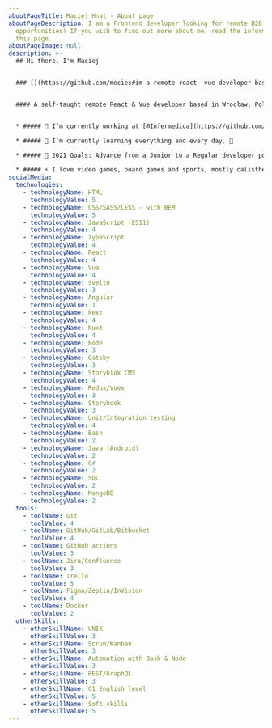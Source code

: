 ```yaml
---
aboutPageTitle: Maciej Hnat - About page
aboutPageDescription: I am a Frontend developer looking for remote B2B
  opportunities! If you wish to find out more about me, read the information on
  this page.
aboutPageImage: null
description: >-
  ## Hi there, I'm Maciej


  ### [](https://github.com/mecies#im-a-remote-react--vue-developer-based-in-wroc%C5%82aw)I'm a remote React & Vue developer based in Wrocław!


  #### A self-taught remote React & Vue developer based in Wrocław, Poland. I'm a visual person passionate about Frontend Development! 🎨


  * ##### 🔭 I’m currently working at [@Infermedica](https://github.com/infermedica), guiding patients to the right care! 💊

  * ##### 🌱 I’m currently learning everything and every day. 🤪

  * ##### 🥅 2021 Goals: Advance from a Junior to a Regular developer position. 📈 

  * ##### ⚡ I love video games, board games and sports, mostly calisthenics 🧘, powerlifting 🏋️, and climbing 🧗.
socialMedia:
  technologies:
    - technologyName: HTML
      technologyValue: 5
    - technologyName: CSS/SASS/LESS - with BEM
      technologyValue: 5
    - technologyName: JavaScript (ES11)
      technologyValue: 4
    - technologyName: TypeScript
      technologyValue: 4
    - technologyName: React
      technologyValue: 4
    - technologyName: Vue
      technologyValue: 4
    - technologyName: Svelte
      technologyValue: 3
    - technologyName: Angular
      technologyValue: 1
    - technologyName: Next
      technologyValue: 4
    - technologyName: Nuxt
      technologyValue: 4
    - technologyName: Node
      technologyValue: 3
    - technologyName: Gatsby
      technologyValue: 3
    - technologyName: Storyblok CMS
      technologyValue: 4
    - technologyName: Redux/Vuex
      technologyValue: 3
    - technologyName: Storybook
      technologyValue: 3
    - technologyName: Unit/Integration testing
      technologyValue: 4
    - technologyName: Bash
      technologyValue: 2
    - technologyName: Java (Android)
      technologyValue: 2
    - technologyName: C#
      technologyValue: 2
    - technologyName: SQL
      technologyValue: 2
    - technologyName: MongoDB
      technologyValue: 2
  tools:
    - toolName: Git
      toolValue: 4
    - toolName: GitHub/GitLab/Bitbucket
      toolValue: 4
    - toolName: GitHub actions
      toolValue: 3
    - toolName: Jira/Confluence
      toolValue: 3
    - toolName: Trello
      toolValue: 5
    - toolName: Figma/Zeplin/InVision
      toolValue: 4
    - toolName: Docker
      toolValue: 2
  otherSkills:
    - otherSkillName: UNIX
      otherSkillValue: 3
    - otherSkillName: Scrum/Kanban
      otherSkillValue: 3
    - otherSkillName: Automation with Bash & Node
      otherSkillValue: 3
    - otherSkillName: REST/GraphQL
      otherSkillValue: 3
    - otherSkillName: C1 English level
      otherSkillValue: 5
    - otherSkillName: Soft skills
      otherSkillValue: 5
---
```

